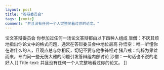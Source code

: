 ```yaml
---
layout: post
title: "答辩委员会"
tags: [comic]
comment: "并且没有任何一个人完整地看过你的论文。"
---
```

论文答辩委员会
你参加过任何一场论文答辩都由以下四种人组成
唐僧：不厌其烦地指出你论文中的格式问题，通常在答辩委员会中地位最高
孙悟空：唯一听懂你在讲什么的人，且观点总与你相反，切记不要与他争锋相对
猪八戒：纯粹为果盆而来，专门问一些无伤大雅的问题引发答辩组内部讨论
沙僧：一句话也不说的老好人
[[ Title-text: 并且没有任何一个人完整地看过你的论文。 ]]